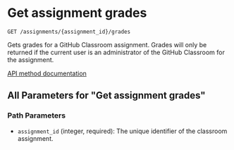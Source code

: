 # Get assignment grades

`GET /assignments/{assignment_id}/grades`

Gets grades for a GitHub Classroom assignment. Grades will only be returned if the current user is an administrator of the GitHub Classroom for the assignment.

[API method documentation](https://docs.github.com/rest/classroom/classroom#get-assignment-grades)

## All Parameters for "Get assignment grades"

### Path Parameters

- `assignment_id` (integer, required): The unique identifier of the classroom assignment.